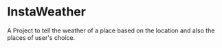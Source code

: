# InstaWeather
A Project to tell the weather of a place based on the location and also the places of user's choice.
